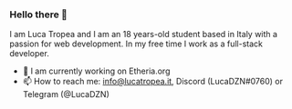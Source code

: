 ### Hello there 👋
I am Luca Tropea and I am an 18 years-old student based in Italy with a passion for web development. 
In my free time I work as a full-stack developer.

- 🔭 I am currently working on Etheria.org
- 📫 How to reach me: info@lucatropea.it, Discord (LucaDZN#0760) or Telegram (@LucaDZN)
